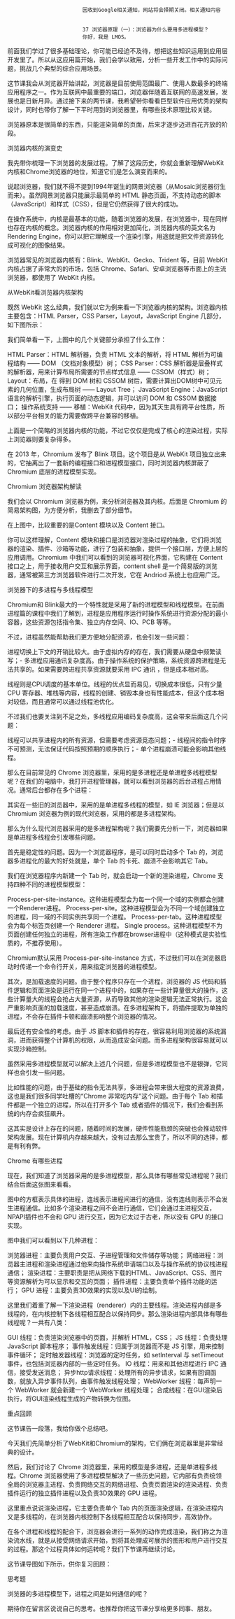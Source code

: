 
                            
                            因收到Google相关通知，网站将会择期关闭。相关通知内容
                            
                            
                            37 浏览器原理（一）：浏览器为什么要用多进程模型？
                            你好，我是 LMOS。

前面我们学过了很多基础理论，你可能已经迫不及待，想把这些知识运用到应用层开发里了。所以从这应用篇开始，我们会学以致用，分析一些开发工作中的实际问题，挑战几个典型的综合应用场景。

这节课我会从浏览器开始讲起，浏览器是目前使用范围最广、使用人数最多的终端应用程序之一。作为互联网中最重要的端口，浏览器伴随着互联网的高速发展，发展也是日新月异。通过接下来的两节课，我希望带你看看巨型软件应用优秀的架构设计，同时也带你了解一下平时用到的浏览器里，有哪些技术原理比较关键。

浏览器原本是很简单的东西，只能渲染简单的页面，后来才逐步迈进百花齐放的阶段。

浏览器内核的演变史

我先带你梳理一下浏览器的发展过程。了解了这段历史，你就会重新理解WebKit内核和Chrome浏览器的地位，知道它们是怎么演变而来的。

说起浏览器，我们就不得不提到1994年诞生的网景浏览器（从Mosaic浏览器衍生而来）。虽然网景浏览器只能展示最简单的 HTML 静态页面，不支持动态的脚本（JavaScript）和样式（CSS），但是它仍然获得了很大的成功。

在操作系统中，内核是最基本的功能，随着浏览器的发展，在浏览器中，现在同样也存在内核的概念。浏览器内核的作用相对更加简化，浏览器内核的英文名为 Rendering Engine，你可以把它理解成一个渲染引擎，用途就是把文件资源转化成可视化的图像结果。

浏览器常见的浏览器内核有：Blink、WebKit、Gecko、Trident 等，目前 WebKit 内核占据了非常大的的市场，包括 Chrome、Safari、安卓浏览器等市面上的主流浏览器，都使用了 WebKit 内核。

从WebKit看浏览器内核架构

既然 WebKit 这么经典，我们就以它为例来看一下浏览器内核的架构。浏览器内核主要包含：HTML Parser，CSS Parser，Layout，JavaScript Engine 几部分，如下图所示：



我们简单看一下，上图中的几个关键部分承担了什么工作：


HTML Parser：HTML 解析器，负责 HTML 文本的解析，将 HTML 解析为可编程结构 —— DOM （文档对象模型）树；
CSS Parser：CSS 解析器是层叠样式的解析器，用来计算布局所需要的节点样式信息 —— CSSOM（样式）树；
Layout：布局，在 得到 DOM 树和 CSSOM 树后，需要计算出DOM树中可见元素的几何位置，生成布局树 —— Layout Tree；
JavaScript Engine：JavaScript语言的解析引擎，执行页面的动态逻辑，并可以访问 DOM 和 CSSOM 数据接口；
操作系统支持 —— 移植：WebKit 代码中，因为其天生具有跨平台性质，所以部分平台相关的能力需要做跨平台兼容的移植。


上面是一个简略的浏览器内核的功能，不过它仅仅是完成了核心的渲染过程，实际上浏览器则要复杂得多。

在 2013 年，Chromium 发布了 Blink 项目。这个项目是从 WebKit 项目独立出来的，它抽离出了一套新的编程接口和进程模型接口，同时浏览器内核屏蔽了 Chromium 底层的进程模型实现。

Chromium 浏览器架构解读

我们会以 Chromium 浏览器为例，来分析浏览器及其内核。后面是 Chromium 的简易架构图，为方便分析，我删去了部分细节。



在上图中，比较重要的是Content 模块以及 Content 接口。

你可以这样理解，Content 模块和接口是浏览器对渲染过程的抽象，它们将浏览器的渲染、插件、沙箱等功能，进行了包装和抽象，提供一个接口层，方便上层的应用调用。Chromium 中我们可以看到的浏览器可视化界面，它构建在 Content 接口之上，用于接收用户交互和展示界面，content shell 是一个简易版的浏览器，通常被第三方浏览器软件进行二次开发，它在 Andriod 系统上也应用广泛。

浏览器下的多进程与多线程模型

Chromium和 Blink最大的一个特性就是采用了新的进程模型和线程模型。在前面进程篇的课程中我们了解到，进程是应用程序运行时操作系统进行资源分配的最小容器，这些资源包括指令集、独立内存空间、IO、PCB 等等。

不过，进程虽然能帮助我们更方便地分配资源，也会引发一些问题：


进程切换上下文的开销比较大。由于虚拟内存的存在，我们需要从硬盘中频繁读写；-
多进程应用通讯复杂度高。由于操作系统的保护策略，系统资源跨进程是无法共享的。如果需要跨进程共享资源就要采用 IPC 通讯 ，但是成本相对高。


线程则是CPU调度的基本单位。线程的优点显而易见，切换成本很低，只有少量 CPU 寄存器、堆栈等内容，线程的创建、销毁本身也有性能成本，但这个成本相对较低，而且通常可以通过线程池优化。

不过我们也要关注到不足之处，多线程应用编码复杂度高，这会带来后面这几个问题：


线程可以共享进程内的所有资源，但需要考虑资源竞态问题；-
线程间的指令时序不可预测，无法保证代码按照预期的顺序执行；-
单个进程崩溃可能会影响其他线程。


那么在目前常见的 Chrome 浏览器里，采用的是多进程还是单进程多线程模型呢？在我们的电脑中，我打开进程管理器，就可以看到浏览器的后台进程占用情况。通常后台都存在多个进程：



其实在一些旧的浏览器中，采用的是单进程多线程的模型，如 IE 浏览器；但是以 Chromium 浏览器为例的现代浏览器，采用的都是多进程架构。

那么为什么现代浏览器采用的是多进程架构呢？我们需要先分析一下，浏览器如果是单进程多线程会引发哪些问题。

首先是稳定性的问题。因为一个浏览器程序，是可以同时启动多个 Tab 的，浏览器多进程化的最大的好处就是，单个 Tab 的卡死、崩溃不会影响其它 Tab。

我们在浏览器程序内新建一个 Tab 时，就会启动一个新的渲染进程，Chrome 支持四种不同的进程模型模型：


Process-per-site-instance。这种进程模型会为每一个同一个域的实例都会创建一个Renderer进程。
Process-per-site。这种进程模型会为不同一个域创建独立的进程，同一域的不同实例共享同一个进程。
Process-per-tab。这种进程模型会为每个标签页创建一个 Renderer 进程。
Single process。这种进程模型不为页面创建任何独立的进程，所有渲染工作都在browser进程中（这种模式是实验性质的，不推荐使用）。


Chromium默认采用 Process-per-site-instance 方式，不过我们可以在浏览器启动时传递一个命令行开关，用来指定浏览器的进程模型。

其次，是加载速度的问题。由于整个程序只存在一个进程，浏览器的 JS 代码和插件逻辑和页面渲染是运行在同一个进程中的，如果存在一些计算量很大的操作，这些计算量大的线程会抢占大量资源，从而导致其他的渲染逻辑无法正常执行。这会严重影响页面的加载速度，甚至造成崩溃。在多进程架构下，将插件提取为单独的进程，不会存在插件卡顿和崩溃影响整个浏览器的情况。

最后还有安全性的考虑。由于 JS 脚本和插件的存在，很容易利用浏览器的系统漏洞，进而获得整个计算机的权限，从而造成安全问题。而多进程架构很容易就可以实现沙箱控制。

虽然采用多进程模型就可以解决上述几个问题，但是多进程模型也不是银弹，它同样也会引发一些问题。

比如性能的问题，由于基础的指令无法共享，多进程会带来很大程度的资源浪费，这也是我们很多同学吐槽的“Chrome 非常吃内存”这个问题。由于每个 Tab 和插件都是一个独立的进程，所以在打开多个 Tab 或者插件的情况下，我们会看到系统的内存会疯狂飙升。

这其实是设计上存在的问题，随着时间的发展，硬件性能瓶颈的突破也会推动软件架构发展。现在计算机内存越来越大，没有过去那么宝贵了，所以不同的选择，都是有利有弊。

Chrome 有哪些进程

现在，我们知道了浏览器采用的是多进程模型，那么具体有哪些常见进程呢？我们结合后面这张图来看看。



图中的方框表示具体的进程，连线表示进程间进行的通信，没有连线则表示不会发生进程通信。比如多个渲染进程之间不会进行通信，它们会通过主进程交互， NPAPI插件也不会和 GPU 进行交互，因为它太过于古老，所以没有 GPU 的接口实现。

图中我们可以看到以下几种进程：


浏览器进程：主要负责用户交互、子进程管理和文件储存等功能；
网络进程：浏览器主进程和渲染进程通过他来向操作系统申请端口以及与操作系统的协议栈进程通信；
渲染进程：主要职责是把从网络下载的HTML、JavaScript、CSS、图片等资源解析为可以显示和交互的页面；
插件进程：主要负责单个插件功能的运行；
GPU 进程：主要负责3D效果的实现以及UI的绘制。


这里我们着重了解一下渲染进程（renderer）内的主要线程。渲染进程内部是多线程的，在内核控制下各线程相互配合以保持同步。那么渲染进程内部具体有哪些线程呢？一共有八类：


GUI 线程：负责渲染浏览器中的页面，并解析 HTML，CSS；
JS 线程：负责处理 JavaScript 脚本程序；
事件触发线程：归属于浏览器而不是 JS 引擎，用来控制事件循环；
定时触发器线程：浏览器的定时任务，如 setInterval 与 setTimeout事件，也包括浏览器内部的一些定时任务。
IO 线程：用来和其他进程进行 IPC 通信，接受发送消息；
异步http请求线程：处理所有的异步请求，如果有回调函数，就放入异步事件队列，由事件触发线程处理；
WebWorker 线程：每声明一个 WebWorker 就会新建一个 WebWorker 线程处理；
合成线程：在GUI渲染后执行，将GUI渲染线程生成的产物转换为位图。


重点回顾

这节课告一段落，我给你做个总结吧。

今天我们先简单分析了WebKit和Chromium的架构，它们俩在浏览器里是非常经典的设计。

然后，我们讨论了 Chrome 浏览器里，采用的模型是多进程，还是单进程多线程。Chrome 浏览器使用了多进程模型解决了一些历史问题，它内部有负责统领全局的浏览器主进程、负责网络交互的网络进程、负责页面渲染的渲染进程、负责插件运行的独立插件进程以及负责3D效果的 GPU 进程。

这里重点说说渲染进程，它主要负责单个 Tab 内的页面渲染逻辑，在渲染进程内又是多线程的，在浏览器内核控制下各线程相互配合以保持同步，高效协作。

在各个进程和线程的配合下，浏览器会进行一系列的动作完成渲染，我们称之为渲染流水线，就是从接受网络请求开始，到将其处理成可展示的图形和用户进行交互的过程。那这个过程具体如何运转呢？我们下节课再继续讨论。

这节课导图如下所示，供你复习回顾：



思考题

浏览器的多进程模型下，进程之间是如何通信的呢？

期待你在留言区说说自己的思考。也推荐你把这节课分享给更多同事、朋友。

                        
                        
                            